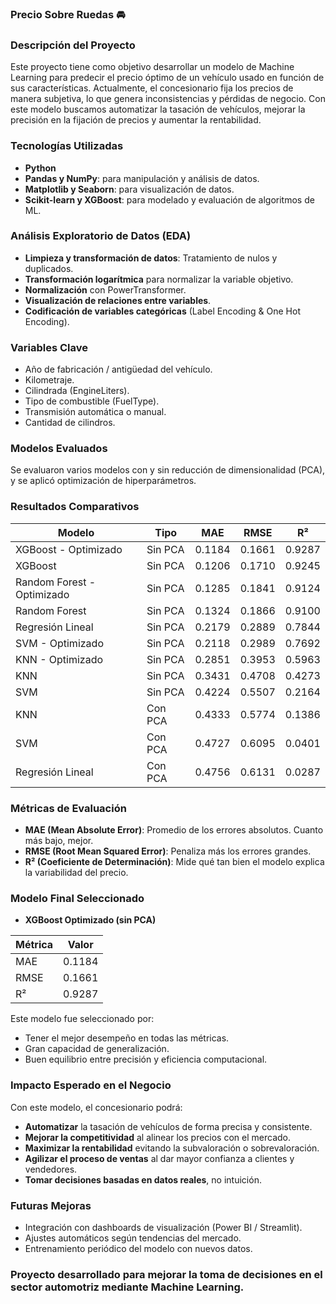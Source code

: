 ### Precio Sobre Ruedas 🚘

### Descripción del Proyecto

Este proyecto tiene como objetivo desarrollar un modelo de Machine Learning para predecir el precio óptimo de un vehículo usado en función de sus características. Actualmente, el concesionario fija los precios de manera subjetiva, lo que genera inconsistencias y pérdidas de negocio. Con este modelo buscamos automatizar la tasación de vehículos, mejorar la precisión en la fijación de precios y aumentar la rentabilidad.

### Tecnologías Utilizadas

- **Python**
- **Pandas y NumPy**: para manipulación y análisis de datos.
- **Matplotlib y Seaborn**: para visualización de datos.
- **Scikit-learn y XGBoost**: para modelado y evaluación de algoritmos de ML.

### Análisis Exploratorio de Datos (EDA)

- **Limpieza y transformación de datos**: Tratamiento de nulos y duplicados.
- **Transformación logarítmica** para normalizar la variable objetivo.
- **Normalización** con PowerTransformer.
- **Visualización de relaciones entre variables**.
- **Codificación de variables categóricas** (Label Encoding & One Hot Encoding).

### Variables Clave

- Año de fabricación / antigüedad del vehículo.
- Kilometraje.
- Cilindrada (EngineLiters).
- Tipo de combustible (FuelType).
- Transmisión automática o manual.
- Cantidad de cilindros.

### Modelos Evaluados

Se evaluaron varios modelos con y sin reducción de dimensionalidad (PCA), y se aplicó optimización de hiperparámetros.

### Resultados Comparativos

| Modelo                       | Tipo      | MAE    | RMSE   | R²     |
|------------------------------|-----------|--------|--------|--------|
| XGBoost - Optimizado         | Sin PCA   | 0.1184 | 0.1661 | 0.9287 |
| XGBoost                       | Sin PCA   | 0.1206 | 0.1710 | 0.9245 |
| Random Forest - Optimizado   | Sin PCA   | 0.1285 | 0.1841 | 0.9124 |
| Random Forest                 | Sin PCA   | 0.1324 | 0.1866 | 0.9100 |
| Regresión Lineal              | Sin PCA   | 0.2179 | 0.2889 | 0.7844 |
| SVM - Optimizado             | Sin PCA   | 0.2118 | 0.2989 | 0.7692 |
| KNN - Optimizado             | Sin PCA   | 0.2851 | 0.3953 | 0.5963 |
| KNN                           | Sin PCA   | 0.3431 | 0.4708 | 0.4273 |
| SVM                           | Sin PCA   | 0.4224 | 0.5507 | 0.2164 |
| KNN                           | Con PCA   | 0.4333 | 0.5774 | 0.1386 |
| SVM                           | Con PCA   | 0.4727 | 0.6095 | 0.0401 |
| Regresión Lineal              | Con PCA   | 0.4756 | 0.6131 | 0.0287 |

### Métricas de Evaluación

- **MAE (Mean Absolute Error)**: Promedio de los errores absolutos. Cuanto más bajo, mejor.
- **RMSE (Root Mean Squared Error)**: Penaliza más los errores grandes.
- **R² (Coeficiente de Determinación)**: Mide qué tan bien el modelo explica la variabilidad del precio.

### Modelo Final Seleccionado

- **XGBoost Optimizado (sin PCA)**

| Métrica | Valor   |
|---------|---------|
| MAE     | 0.1184  |
| RMSE    | 0.1661  |
| R²      | 0.9287  |

Este modelo fue seleccionado por:

- Tener el mejor desempeño en todas las métricas.
- Gran capacidad de generalización.
- Buen equilibrio entre precisión y eficiencia computacional.

### Impacto Esperado en el Negocio

Con este modelo, el concesionario podrá:

- **Automatizar** la tasación de vehículos de forma precisa y consistente.
- **Mejorar la competitividad** al alinear los precios con el mercado.
- **Maximizar la rentabilidad** evitando la subvaloración o sobrevaloración.
- **Agilizar el proceso de ventas** al dar mayor confianza a clientes y vendedores.
- **Tomar decisiones basadas en datos reales**, no intuición.

### Futuras Mejoras

- Integración con dashboards de visualización (Power BI / Streamlit).
- Ajustes automáticos según tendencias del mercado.
- Entrenamiento periódico del modelo con nuevos datos.

### Proyecto desarrollado para mejorar la toma de decisiones en el sector automotriz mediante Machine Learning.
